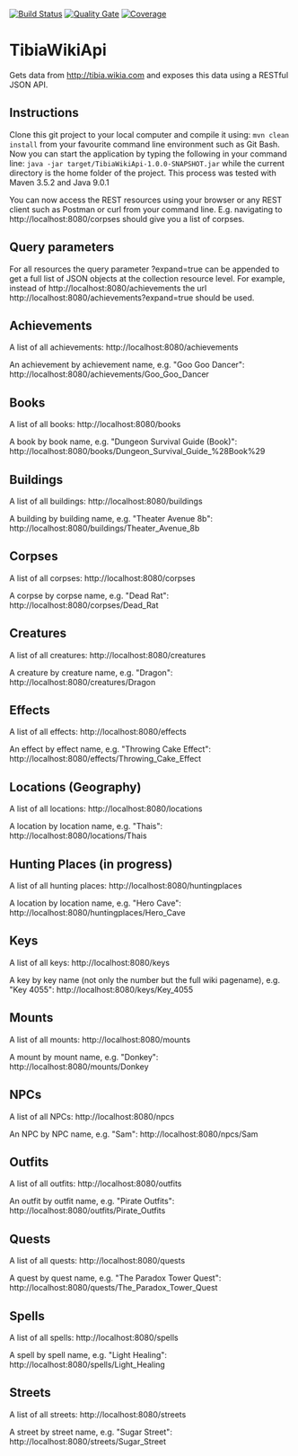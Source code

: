 [![Build Status](https://www.travis-ci.org/benjaminkomen/TibiaWikiApi.svg?branch=master)](https://www.travis-ci.org/benjaminkomen/TibiaWikiApi)
[![Quality Gate](https://sonarcloud.io/api/project_badges/measure?project=com.tibiawiki%3ATibiaWikiApi&metric=alert_status)](https://sonarcloud.io/dashboard?id=com.tibiawiki%3ATibiaWikiApi)
[![Coverage](https://sonarcloud.io/api/project_badges/measure?project=com.tibiawiki%3ATibiaWikiApi&metric=coverage)](https://sonarcloud.io/dashboard?id=com.tibiawiki%3ATibiaWikiApi)

# TibiaWikiApi

Gets data from http://tibia.wikia.com and exposes this data using a RESTful JSON API.

## Instructions
Clone this git project to your local computer and compile it using: `mvn clean install` from your favourite command line
environment such as Git Bash. Now you can start the application by typing the following in your command line:
 `java -jar target/TibiaWikiApi-1.0.0-SNAPSHOT.jar` while the current directory is the home folder of the project. 
 This process was tested with Maven 3.5.2 and Java 9.0.1
 
 You can now access the REST resources using your browser or any REST client such as Postman or curl from your command line.
 E.g. navigating to http://localhost:8080/corpses should give you a list of corpses.
 
## Query parameters
For all resources the query parameter ?expand=true can be appended to get a full list of JSON objects at the collection resource level. For example, instead of http://localhost:8080/achievements the url http://localhost:8080/achievements?expand=true should be used.

## Achievements

A list of all achievements:
http://localhost:8080/achievements

An achievement by achievement name, e.g. "Goo Goo Dancer":
http://localhost:8080/achievements/Goo_Goo_Dancer

## Books

A list of all books:
http://localhost:8080/books

A book by book name, e.g. "Dungeon Survival Guide (Book)":
http://localhost:8080/books/Dungeon_Survival_Guide_%28Book%29

## Buildings

A list of all buildings:
http://localhost:8080/buildings

A building by building name, e.g. "Theater Avenue 8b":
http://localhost:8080/buildings/Theater_Avenue_8b

## Corpses

A list of all corpses:
http://localhost:8080/corpses

A corpse by corpse name, e.g. "Dead Rat":
http://localhost:8080/corpses/Dead_Rat

## Creatures

A list of all creatures:
http://localhost:8080/creatures

A creature by creature name, e.g. "Dragon":
http://localhost:8080/creatures/Dragon

## Effects

A list of all effects:
http://localhost:8080/effects

An effect by effect name, e.g. "Throwing Cake Effect":
http://localhost:8080/effects/Throwing_Cake_Effect

## Locations (Geography)

A list of all locations:
http://localhost:8080/locations

A location by location name, e.g. "Thais":
http://localhost:8080/locations/Thais

## Hunting Places (in progress)

A list of all hunting places:
http://localhost:8080/huntingplaces

A location by location name, e.g. "Hero Cave":
http://localhost:8080/huntingplaces/Hero_Cave

## Keys

A list of all keys:
http://localhost:8080/keys

A key by key name (not only the number but the full wiki pagename), e.g. "Key 4055":
http://localhost:8080/keys/Key_4055

## Mounts

A list of all mounts:
http://localhost:8080/mounts

A mount by mount name, e.g. "Donkey":
http://localhost:8080/mounts/Donkey

## NPCs

A list of all NPCs:
http://localhost:8080/npcs

An NPC by NPC name, e.g. "Sam":
http://localhost:8080/npcs/Sam

## Outfits

A list of all outfits:
http://localhost:8080/outfits

An outfit by outfit name, e.g. "Pirate Outfits":
http://localhost:8080/outfits/Pirate_Outfits

## Quests

A list of all quests:
http://localhost:8080/quests

A quest by quest name, e.g. "The Paradox Tower Quest":
http://localhost:8080/quests/The_Paradox_Tower_Quest

## Spells

A list of all spells:
http://localhost:8080/spells

A spell by spell name, e.g. "Light Healing":
http://localhost:8080/spells/Light_Healing

## Streets

A list of all streets:
http://localhost:8080/streets

A street by street name, e.g. "Sugar Street":
http://localhost:8080/streets/Sugar_Street